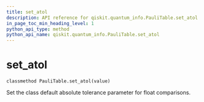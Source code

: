 ```yaml
---
title: set_atol
description: API reference for qiskit.quantum_info.PauliTable.set_atol
in_page_toc_min_heading_level: 1
python_api_type: method
python_api_name: qiskit.quantum_info.PauliTable.set_atol
---
```


# set\_atol

<span id="qiskit.quantum_info.PauliTable.set_atol" />

`classmethod PauliTable.set_atol(value)`

Set the class default absolute tolerance parameter for float comparisons.

